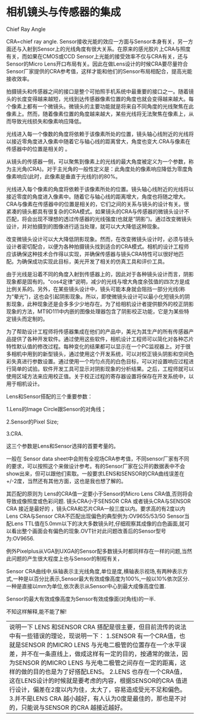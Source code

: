 # 相机镜头与传感器的集成

Chief Ray Angle

  CRA=chief ray angle. Sensor接收光能的效应一方面与Sensor本身有关，另一方面还与入射到Sensor上的光线角度有很大关系。在原来的感光胶片上CRA与照度有关，而如果在CMOS或CCD Sensor上光能的接受效率不仅与CRA有关，还与Sensor的Micro Lens开口布局有关。因此在做Lens设计的时候CRA要尽量符合Sensor厂家提供的CRA参考值，这样才能和他们的Sensor布局相配合，提高光能接收效率。

​    拍摄镜头和传感器之间的接口是整个可拍照手机系统中最重要的接口之一。随着镜头的长度变得越来越短，光线到达传感器像素位置的角度也就会变得越来越大。每个像素上都有一个微镜头。微镜头的主要功能就是将来自不同角度的光线聚焦在此像素上。然而，随着像素位置的角度越来越大，某些光线将无法聚焦在像素上，从而导致光线损失和像素响应降低。

  光线进入每一个像数的角度将依赖于该像素所处的位置，镜头轴心线附近的光线将以接近零角度进入像素中随着它与轴心线的距离曾大，角度也变大.CRA与像素在传感器中的位置是相关的 。 

  从镜头的传感器一侧，可以聚焦到像素上的光线的最大角度被定义为一个参数，称为主光角(CRA)。对于主光角的一般性定义是：此角度处的像素响应降低为零度角像素响应(此时，此像素是垂直于光线的)的80%。

   光线进入每个像素的角度将依赖于该像素所处的位置。镜头轴心线附近的光线将以接近零度的角度进入像素中。随着它与轴心线的距离增大，角度也将随之增大。 CRA与像素在传感器中的位置是相关的，它们之间的关系与镜头的设计有关。很紧凑的镜头都具有很复杂的CRA模式。如果镜头的CRA与传感器的微镜头设计不匹配，将会出现不理想的透过传感器的光线强度(也就是“阴影”)。通过改变微镜头设计，并对拍摄到的图像进行适当处理，就可以大大降低这种现象。

  改变微镜头设计可以大大降低阴影现象。然而，在改变微镜头设计时，必须与镜头设计者密切配合，以便为各种拍摄镜头找到适合的CRA模式。相机的设计工程师应该确保这种技术合作得以实现，并确保传感器与镜头CRA特性可以很好地匹配。为确保成功实现此目标，美光开发了相关的仿真工具和评价工具。

   由于光线是沿着不同的角度入射到传感器上的，因此对于各种镜头设计而言，阴影现象都是固有的。“cos4定律”说明，减少的光线与增大角度余弦值的四次方是成比例关系的。另外，在某些镜头设计中，镜头可能本身就会阻挡一部分光线(称为“晕光”)，这也会引起阴影现象。所以，即使微镜头设计可以最小化短镜头的阴影现象，此种现象还是会多多少少地存在。为了给相机设计者提供额外的校正阴影现象的方法，MT9D111中内嵌的图像处理器包含了阴影校正功能，它是为某些特定镜头而定制的。

  为了帮助设计工程师将传感器集成在他们的产品中，美光为其生产的所有传感器产品提供了各种开发软件。通过使用这些软件，相机设计工程师可以简化对各种芯片特性默认值的修改过程。每种变化的结果都可以显示在一个PC监视器上。对于很多相机中用到的新型镜头，通过使用这个开发系统，可以对校正镜头阴影和空间色彩失真进行参数设置。通过使用一个均匀点亮的白色目标，可以对设置响应过程进行简单的试验。软件开发工具可显示对阴影现象的分析结果。之后，工程师就可以使用区域方法来应用校正值。关于校正过程的寄存器设置将保存在开发系统中，以用于相机设计。

Lens和Sensor搭配的三个重要参数： 

1.Lens的Image Circle跟Sensor的对角线； 

2.Sensor的Pixel Size; 

3.CRA. 

这三个参数是Lens和Sensor选择的首要考量的。

一般在 Sensor data sheet中会附有全视场CRA参考值，不同sensor厂家有不同的要求，可以按照这个来做设计参考。有的Sensor厂家在公开的数据表中不会show出来，但可以跟他们索取。一般要求LENS和SENSOR的CRA曲线误差在+/-2度，当然还有其他方面，这也是我也想了解的。

  其匹配的原则为 Lens的CRA值一定要小于Sensor的Micro Lens CRA值,否则将会导致成像照度或色彩问题. 镜头CRA小于SENSOR CRA 或者镜头CRA与SENSOR CRA 接近是最好的 ，镜头CRA和芯片CRA一般三度以内。要求高的有2度以内 Lens CRA与Sensor CRA不匹配出现偏色的典型例为:OV9655/53/50 Sensor当配Lens TTL值在5.0mm以下的决大多数镜头时,仔细观察其成像的白色画面,就可以看出整个画面会有偏色的现象.OVT针对此问题改善后的Sensor型号为:OV9656.

 

例外Pixelplus从VGA到UXGA的Sensor配多数镜头时都同样存在一样的问题,当然此问题的产生很大程度上也与Sensor的制程有关，

Sensor CRA曲线中,纵轴表示主光线角度,单位是度,横轴表示视场,有两种表示方式,一种是以百分比表示,Sensor最大有效成像高度为100%,一般以10%依次区分.一种是直接以mm为单位,依次表示从Sensor中心到最大成像高度位置. 

Sensor的最大有效成像高度为Sensor有效成像面(对角线)的一半. 

不知这样解释,能不能了解!

|                                                              |
| ------------------------------------------------------------ |
| 说明一下 LENS 和SENSOR CRA 搭配是很主要，但目前流传的说法中有一些错误的理论，现说明一下： 1.SENSOR 有一个CRA值，也就是SENSOR 的MICRO LENS 与光电二极管的位置存在一个水平误差，并不在一条直线上，做成这样有一定的目的，按通常的做法，因为SENSOR 的MICRO LENS 与光电二极管之间存在一定的距离，这样的做的目的也是为了好搭配LENS。 2.LENS 也存在一个CRA值，这在LENS设计的时候就是要考虑的内容，根据SENSOR的CRA 值进行设计，偏差在2度以内为佳，太大了，容易造成受光不足和偏色。 3.并不是LENS CRA 越小越好，有人认为0度是最佳的，那也是不对的，只能说与SENSOR 的CRA 越接近越好。 |